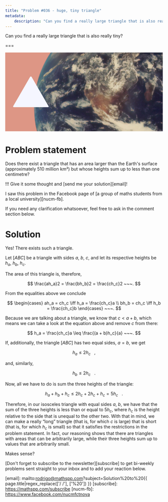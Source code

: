 ```yaml
---
title: "Problem #036 - huge, tiny triangle"
metadata:
    description: "Can you find a really large triangle that is also really tiny?"
---
```


Can you find a really large triangle that is also really tiny?

===

![](thumbnail.png)

# Problem statement

Does there exist a triangle that has an area larger than the Earth's surface
(approximately 510 million km²)
but whose heights sum up to less than one centimetre?

!!! Give it some thought and [send me your solution][email]!

I saw this problem in the Facebook page of [a group of maths students from a local university][nucm-fb].

If you need any clarification whatsoever, feel free to ask in the comment section below.


# Solution

Yes! There exists such a triangle.

Let $[ABC]$ be a triangle with sides $a$, $b$, $c$,
and let its respective heights be $h_a$, $h_b$, $h_c$.

The area of this triangle is, therefore,

$$
\frac{ah_a}2 = \frac{bh_b}2 = \frac{ch_c}2 ~~~.
$$

From the equalities above we conclude

$$
\begin{cases}
ah_a = ch_c \iff h_a = \frac{ch_c}a \\
bh_b = ch_c \iff h_b = \frac{ch_c}b
\end{cases} ~~~.
$$

Because we are talking about a triangle, we know that
$c < a + b$, which means we can take a look at the equation
above and remove $c$ from there:

$$
h_a = \frac{ch_c}a \leq \frac{(a + b)h_c}{a} ~~~.
$$

If, additionally, the triangle $[ABC]$ has two equal sides,
$a = b$, we get

$$
h_a \leq 2h_c ~~~,
$$

and, similarly,

$$
h_b \leq 2h_c ~~~.
$$

Now, all we have to do is sum the three heights of the triangle:

$$
h_a + h_b + h_c \leq 2h_c + 2h_c + h_c = 5h_c ~~~.
$$

Therefore, in our isosceles triangle with equal sides $a$, $b$,
we have that the sum of the three heights is less than or equal
to $5h_c$, where $h_c$ is the height relative to the side
that is unequal to the other two.
With that in mind, we can make a really “long” triangle
(that is, for which $c$ is large)
that is short
(that is, for which $h_c$ is small)
so that it satisfies the restrictions in the problem statement.
In fact, our reasoning shows that there are triangles with areas
that can be arbitrarily large, while their three heights sum
up to values that are arbitrarily small.

Makes sense?


[Don't forget to subscribe to the newsletter][subscribe] to get bi-weekly
problems sent straight to your inbox and to add your reaction below.

[email]: mailto:rodrigo@mathspp.com?subject=Solution%20to%20{{ page.title|regex_replace(['/ /'], ['%20']) }}
[subscribe]: https://mathspp.com/subscribe
[nucm-fb]: https://www.facebook.com/nucmfctnova
